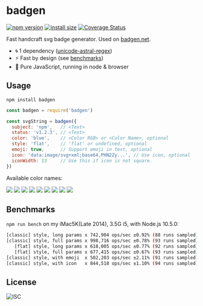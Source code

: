 # badgen

[![npm version][npm-badge]][npm-link]
[![install size][pp-badge]][pp-link]
[![Coverage Status][cr-badge]][cr-link]

Fast handcraft svg badge generator. Used on [badgen.net](https://badgen.net).

- 🌀 1 dependency ([unicode-astral-regex][uar-link])
- ⚡️ Fast by design (see [benchmarks](#benchmarks))
- 👯‍ Pure JavaScript, running in node & browser

## Usage

`npm install badgen`

```javascript
const badgen = require('badgen')

const svgString = badgen({
  subject: 'npm',   // <Text>
  status: 'v1.2.3', // <Text>
  color: 'blue',    // <Color RGB> or <Color Name>, optional
  style: 'flat',    // 'flat' or undefined, optional
  emoji: true,      // Support emoji in text, optional
  icon: 'data:image/svg+xml;base64,PHN2Zy...', // Use icon, optional
  iconWidth: 13     // Use this if icon is not square.
})
```

Available color names:

![](https://badgen.net/badge/color/blue/blue)
![](https://badgen.net/badge/color/cyan/cyan)
![](https://badgen.net/badge/color/green/green)
![](https://badgen.net/badge/color/yellow/yellow)
![](https://badgen.net/badge/color/orange/orange)
![](https://badgen.net/badge/color/red/red)
![](https://badgen.net/badge/color/pink/pink)
![](https://badgen.net/badge/color/purple/purple)
![](https://badgen.net/badge/color/grey/grey)

## Benchmarks

`npm run bench` on my iMac5K(Late 2014), 3.5G i5, with Node.js 10.5.0:

```bash
[classic] style, long params x 742,904 ops/sec ±0.92% (88 runs sampled)
[classic] style, full params x 998,716 ops/sec ±0.78% (93 runs sampled)
   [flat] style, long params x 618,005 ops/sec ±0.77% (92 runs sampled)
   [flat] style, full params x 677,415 ops/sec ±0.67% (93 runs sampled)
[classic] style, with emoji  x 502,203 ops/sec ±2.11% (91 runs sampled)
[classic] style, with icon   x 844,518 ops/sec ±1.10% (94 runs sampled)
```

## License

![ISC](https://badgen.net/badge/license/ISC/blue)

[npm-badge]: https://badgen.net/npm/v/badgen
[npm-link]: https://www.npmjs.com/package/badgen
[pp-badge]: https://packagephobia.now.sh/badge?p=badgen
[pp-link]: https://packagephobia.now.sh/result?p=badgen
[cr-badge]: https://coveralls.io/repos/github/amio/badgen/badge.svg?branch=master
[cr-link]: https://coveralls.io/github/amio/badgen?branch=master
[uar-link]: https://www.npmjs.com/package/unicode-astral-regex
